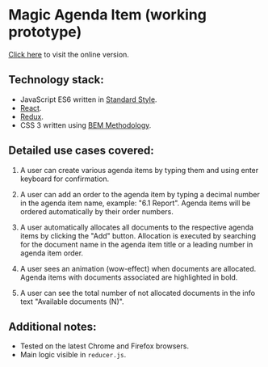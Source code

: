 # Magic Agenda Item (working prototype)

 [Click here](https://gibbok.github.io/shp/) to visit the online version.

## Technology stack:
- JavaScript ES6 written in [Standard Style](https://standardjs.com/).
- [React](https://facebook.github.io/react/).
- [Redux](http://redux.js.org/).
- CSS 3 written using [BEM Methodology](https://en.bem.info/methodology/).

## Detailed use cases covered:
1. A user can create various agenda items by typing them and using enter keyboard for confirmation.

2. A user can add an order to the agenda item by typing a decimal number in the agenda item name, example: "6.1 Report". Agenda items will be ordered automatically by their order numbers.

3. A user automatically allocates all documents to the respective agenda items by clicking the "Add" button.
Allocation is executed by searching for the document name in the agenda item title or a leading number in agenda item order.

4. A user sees an animation (wow-effect) when documents are allocated. Agenda items with documents associated are highlighted in bold.

5. A user can see the total number of not allocated documents in the info text "Available documents (N)".

## Additional notes:
- Tested on the latest Chrome and Firefox browsers.
- Main logic visible in `reducer.js`.